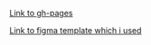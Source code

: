 [Link to gh-pages](https://vlad4k5.github.io/landing-page-alivio/)

[Link to figma template which i used](https://www.figma.com/file/ZRT1lTxs8KQtlbvl33dMRb/alivio-landing-page-for-figma?node-id=0%3A1)

